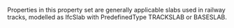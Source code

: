 Properties in this property set are generally applicable slabs used in railway tracks, modelled as IfcSlab with PredefinedType TRACKSLAB or BASESLAB.
